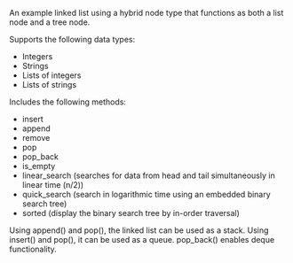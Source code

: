 An example linked list using a hybrid node type that functions as both a list node and a tree node.


Supports the following data types:

- Integers
- Strings
- Lists of integers
- Lists of strings

Includes the following methods:

- insert
- append
- remove
- pop
- pop_back
- is_empty
- linear_search (searches for data from head and tail simultaneously in linear time (n/2))
- quick_search (search in logarithmic time using an embedded binary search tree)
- sorted (display the binary search tree by in-order traversal)

Using append() and pop(), the linked list can be used as a stack.  Using insert() and pop(), it can be used as a queue.  pop_back() enables deque functionality.

